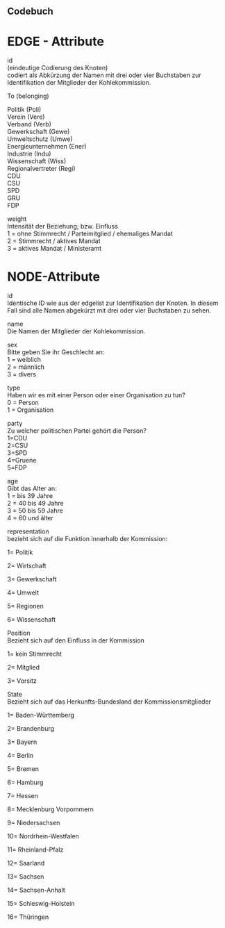 ## Codebuch										
										
# EDGE - Attribute										
										
id										
(eindeutige Codierung des Knoten)										
codiert als Abkürzung der Namen mit drei oder vier Buchstaben zur Identifikation der Mitglieder der Kohlekommission.										
										
To (belonging)										
										
Politik (Poli)										
Verein (Vere)										
Verband (Verb)										
Gewerkschaft (Gewe)										
Umweltschutz (Umwe)										
Energieunternehmen (Ener)										
Industrie (Indu)										
Wissenschaft (Wiss)										
Regionalvertreter (Regi)										
CDU										
CSU										
SPD										
GRU										
FDP										
										
weight										
Intensität der Beziehung; bzw. Einfluss										
1 = ohne Stimmrecht / Parteimitglied / ehemaliges Mandat										
2 = Stimmrecht / aktives Mandat										
3 = aktives Mandat / Ministeramt										
										
# NODE-Attribute										
										
id										
Identische ID wie aus der edgelist zur Identifikation der Knoten. In diesem Fall sind alle Namen abgekürzt mit drei oder vier Buchstaben zu sehen.		

name										
Die Namen der Mitglieder der Kohlekommission.										
										
sex										
Bitte geben Sie ihr Geschlecht an:										
1 = weiblich										
2 = männlich										
3 = divers										
										
type										
Haben wir es mit einer Person oder einer Organisation zu tun?										
0 = Person										
1 = Organisation										
										
party										
Zu welcher politischen Partei gehört die Person?										
1=CDU										
2=CSU										
3=SPD										
4=Gruene										
5=FDP										
										
age										
Gibt das Alter an:										
1 = bis 39 Jahre										
2 = 40 bis 49 Jahre										
3 = 50 bis 59 Jahre										
4 = 60 und älter										
										

representation										
bezieht sich auf die Funktion innerhalb der Kommission:										
										
1= Politik										
										
2= Wirtschaft										
										
3= Gewerkschaft										
										
4= Umwelt										
										
5= Regionen										
										
6= Wissenschaft										
										

Position										
Bezieht sich auf den Einfluss in der Kommission										
										
1= kein Stimmrecht										
										
2= Mitglied										
										
3= Vorsitz										
										

State										
Bezieht sich auf das Herkunfts-Bundesland der Kommissionsmitglieder
										
										
1= Baden-Württemberg										
										
2= Brandenburg										
										
3= Bayern										
										
4= Berlin										
										
5= Bremen										
										
6= Hamburg										
										
7= Hessen										
										
8= Mecklenburg Vorpommern										
										
9= Niedersachsen										
										
10= Nordrhein-Westfalen										
										
11= Rheinland-Pfalz										
										
12= Saarland										
										
13= Sachsen										
										
14= Sachsen-Anhalt										
										
15= Schleswig-Holstein										
										
16= Thüringen										
